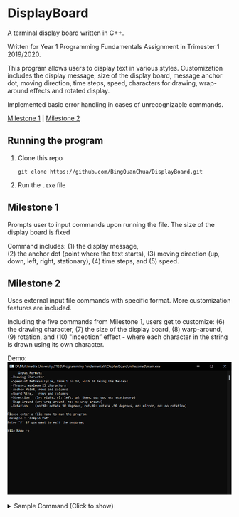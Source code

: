 # DisplayBoard

A terminal display board written in C++.

Written for Year 1 Programming Fundamentals Assignment in Trimester 1 2019/2020.

This program allows users to display text in various styles. Customization includes the display message, size of the display board, message anchor dot, moving direction, time steps, speed, characters for drawing, wrap-around effects and rotated display.

Implemented basic error handling in cases of unrecognizable commands.

[Milestone 1](question/Assignment_Milestone1.pdf) | [Milestone 2](question/Assignment_Milestone2.pdf)

## Running the program

1. Clone this repo 

   ```
   git clone https://github.com/BingQuanChua/DisplayBoard.git
   ```

2. Run the `.exe` file 

## Milestone 1

Prompts user to input commands upon running the file. The size of the display board is fixed

Command includes: 
(1) the display message,  
(2) the anchor dot (point where the text starts), 
(3) moving direction (up, down, left, right, stationary), 
(4) time steps, and 
(5) speed.

## Milestone 2

Uses external input file commands with specific format. 
More customization features are included. 

Including the five commands from Milestone 1, users get to customize: 
(6) the drawing character, 
(7) the size of the display board,
(8) warp-around,
(9) rotation, and
(10) "inception” effect - where each character in the string is drawn using its own character.

Demo:<img src="images/demo2.gif">

<details> 
    <summary>Sample Command (Click to show)</summary>
    <img src="images/sample.png" width=500>
</details>